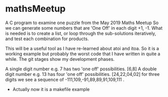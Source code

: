 # mathsMeetup
A C program to examine one puzzle from the May 2019 Maths Meetup
So we can generate some numbers that are 'One Off' in each digit +1, -1.
What is needed is to create a list, or loop through the sub-solutions iteratively, and test each combination for products.

This will be a useful tool as I have re-learned about atoi and itoa. So it is a working example but probably the worst code that I have written in quite a while. The git stages show my development phases. 

A single digit number e.g. 7 has  two 'one off' possibilities. [6,8]
A double digit number e.g. 13 has four 'one off' possibilities. [24,22,04,02]
for three digits we see a sequence of -111,109,-91,89,89,91,109,111 . 
- Actually now it is a makefile example
